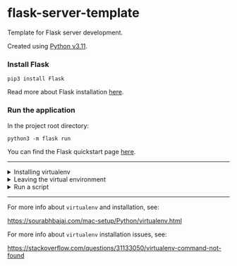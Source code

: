 # flask-server-template

Template for Flask server development.

Created using <a href = "https://www.python.org/downloads/release/python-3110/">Python v3.11</a>.

### Install Flask

`pip3 install Flask`

Read more about Flask installation <a href="https://flask.palletsprojects.com/en/2.2.x/installation/">here</a>.

### Run the application

In the project root directory:

`python3 -m flask run`

You can find the Flask quickstart page <a href="https://flask.palletsprojects.com/en/2.2.x/quickstart/">here</a>.

---

<details>
  <summary>Installing virtualenv</summary>
  
  1. `cd` into the project root directory

  2. `python3 -m venv venv_name`

  The above steps create a `venv/` directory in your project where all dependencies are installed. The virtual environment needs to be activated in every terminal instance used for work in the project:

  `source venv/bin/activate`

  You should see a `(venv)` appear at the beginning of your terminal prompt indicating that you are working inside the `virtualenv`.
  
  Now when you install something like this:

  `pip install <package>`

  it will be installed to the `venv` folder and not conflict with dependencies in other projects.
</details>

<details>
  <summary>Leaving the virtual environment</summary>

  To leave the virtual environment, run:
  `deactivate`
</details>

<details>
  <summary>Run a script</summary>
  
  `python3 (script_name).py`
</details>

---

For more info about `virtualenv` and installation, see:

https://sourabhbajaj.com/mac-setup/Python/virtualenv.html


For more info about `virtualenv` installation issues, see:

https://stackoverflow.com/questions/31133050/virtualenv-command-not-found
